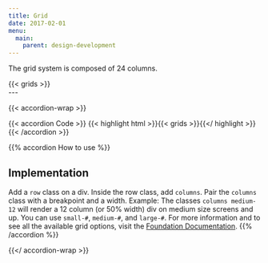 ```yaml
---
title: Grid
date: 2017-02-01
menu:
  main:
    parent: design-development
---
```


The grid system is composed of 24 columns.
<div class="sg-grid">
  {{< grids >}}
</div>
---

{{< accordion-wrap >}}

{{< accordion Code >}}
  {{< highlight html >}}{{< grids >}}{{</ highlight >}}
{{< /accordion >}}

{{% accordion How to use %}}
## Implementation
Add a `row` class on a div. Inside the row class, add `columns`. Pair the `columns` class with a breakpoint and a width. Example: The classes `columns medium-12` will render a 12 column (or 50% width) div on medium size screens and up. You can use `small-#`, `medium-#`, and `large-#`. For more information and to see all the available grid options, visit the <a href="http://foundation.zurb.com/sites/docs/grid.html" class="external">Foundation Documentation</a>.
{{% /accordion %}}

{{</ accordion-wrap >}}
